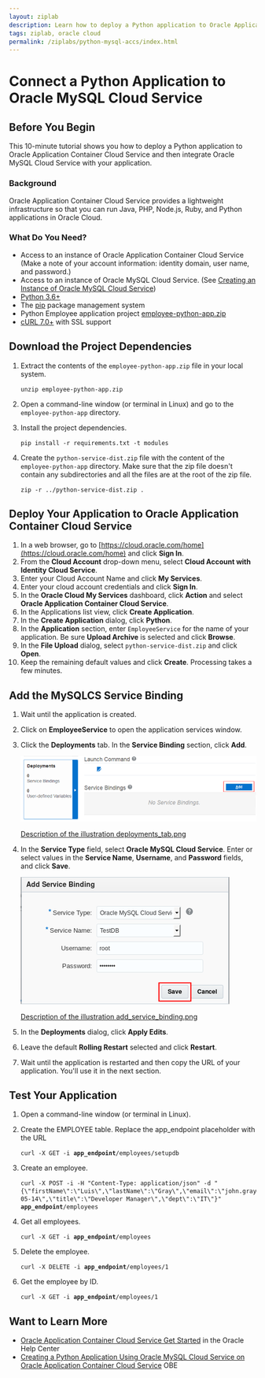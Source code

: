 ```yaml
---
layout: ziplab
description: Learn how to deploy a Python application to Oracle Application Container Cloud Service and then integrate Oracle MySQL Cloud Service with your application.
tags: ziplab, oracle cloud
permalink: /ziplabs/python-mysql-accs/index.html
---
```

# Connect a Python Application to Oracle MySQL Cloud Service #

## Before You Begin ##
This 10-minute tutorial shows you how to deploy a Python application to Oracle Application Container Cloud Service and then integrate Oracle MySQL Cloud Service with your application.
                            
### Background ###
Oracle Application Container Cloud Service provides a lightweight infrastructure so that you can run Java, PHP, Node.js, Ruby, and Python applications in Oracle Cloud. 

### What Do You Need? ###

* Access to an instance of Oracle Application Container Cloud Service (Make a note of your account information: identity domain, user name, and password.)
* Access to an instance of Oracle MySQL Cloud Service. (See [Creating an Instance of Oracle MySQL Cloud Service](https://apexapps.oracle.com/pls/apex/f?p=44785:112:0::::P112_CONTENT_ID:19922))
* [Python 3.6+](https://www.python.org/downloads/)
* The [pip](https://pip.pypa.io/en/stable/installing/) package management system
* Python Employee application project [employee-python-app.zip](files/employee-python-app.zip)
* [cURL 7.0+](http://curl.haxx.se/download.html) with SSL support

## Download the Project Dependencies ##
1. Extract the contents of the `employee-python-app.zip` file in your local system.

    <pre><code>unzip employee-python-app.zip</code></pre>

2. Open a command-line window (or terminal in Linux) and go to the `employee-python-app` directory.
3. Install the project dependencies.

   <pre><code>pip install -r requirements.txt -t modules</code></pre>
4. Create the `python-service-dist.zip` file with the content of the `employee-python-app` directory. Make sure that the zip file doesn't contain any subdirectories and all the files are at the root of the zip file.

    <pre><code>zip -r ../python-service-dist.zip .</code></pre>

## Deploy Your Application to Oracle Application Container Cloud Service ##
1. In a web browser, go to [https://cloud.oracle.com/home](https://cloud.oracle.com/home) and click **Sign In**.
2. From the **Cloud Account** drop-down menu, select **Cloud Account with Identity Cloud Service**.
3. Enter your Cloud Account Name and click **My Services**.
4. Enter your cloud account credentials and click **Sign In**.
5. In the **Oracle Cloud My Services** dashboard, click **Action** and select **Oracle Application Container Cloud Service**.
6. In the Applications list view, click **Create Application**.
7. In the **Create Application** dialog, click **Python**.
8. In the **Application** section, enter `EmployeeService` for the name of your application. Be sure **Upload Archive** is selected and click **Browse**.
9. In the **File Upload** dialog, select `python-service-dist.zip` and click **Open**.
10. Keep the remaining default values and click **Create**. Processing takes a few minutes.

## Add the MySQLCS Service Binding ##
1. Wait until the application is created.
2. Click on **EmployeeService** to open the application services window.
3. Click the **Deployments** tab. In the **Service Binding** section, click **Add**.

   ![deployments_tab.jpg](img/deployments_tab.png)

   [Description of the illustration deployments_tab.png](files/deployments_tab.txt)

4. In the **Service Type** field, select **Oracle MySQL Cloud Service**. Enter or select values in the **Service Name**, **Username**, and **Password** fields, and click **Save**.

   ![add_service_binding.jpg](img/add_service_binding.png)

   [Description of the illustration add_service_binding.png](files/add_service_binding.txt)

5. In the **Deployments** dialog, click **Apply Edits**.
6. Leave the default **Rolling Restart** selected and click **Restart**.
7. Wait until the application is restarted and then copy the URL of your application. You'll use it in the next section.

## Test Your Application ##
1. Open a command-line window (or terminal in Linux).
2. Create the EMPLOYEE table. Replace the app_endpoint placeholder with the URL

   <pre><code>curl -X GET -i <strong>app_endpoint</strong>/employees/setupdb</code></pre>

3. Create an employee. 
   
   <pre><code>curl -X POST -i -H "Content-Type: application/json" -d "{\"firstName\":\"Luis\",\"lastName\":\"Gray\",\"email\":\"john.gray@example.com\",\"phone\":\"1203123\",\"birthDate\":\"1975-05-14\",\"title\":\"Developer Manager\",\"dept\":\"IT\"}" <strong>app_endpoint</strong>/employees</code></pre>

4. Get all employees.

   <pre><code>curl -X GET -i <strong>app_endpoint</strong>/employees</code></pre>

5. Delete the employee.

   <pre><code>curl -X DELETE -i <strong>app_endpoint</strong>/employees/1</code></pre>

6. Get the employee by ID.

   <pre><code>curl -X GET -i <strong>app_endpoint</strong>/employees/1</code></pre>

## Want to Learn More ##

* [Oracle Application Container Cloud Service Get Started](http://www.oracle.com/pls/topic/lookup?ctx=cloud&id=apaasgs) in the Oracle Help Center
* [Creating a Python Application Using Oracle MySQL Cloud Service on Oracle Application Container Cloud Service](https://apexapps.oracle.com/pls/apex/f?p=44785:112:16396753825687::::P112_CONTENT_ID:20165) OBE
